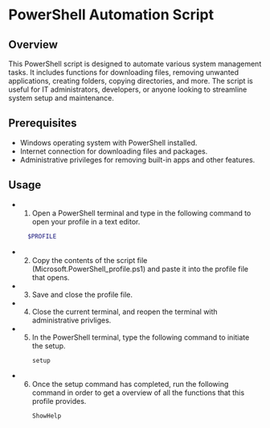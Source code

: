 # PowerShell Automation Script

## Overview
This PowerShell script is designed to automate various system management tasks. It includes functions for downloading files, removing unwanted applications, creating folders, copying directories, and more. The script is useful for IT administrators, developers, or anyone looking to streamline system setup and maintenance.

## Prerequisites
- Windows operating system with PowerShell installed.
- Internet connection for downloading files and packages.
- Administrative privileges for removing built-in apps and other features.

## Usage

- 1. Open a PowerShell terminal and type in the following command to open your profile in a text editor.
   ```bash
     $PROFILE
- 2. Copy the contents of the script file (Microsoft.PowerShell_profile.ps1) and paste it into the profile file that opens.
- 3. Save and close the profile file.
- 4. Close the current terminal, and reopen the terminal with administrative privliges.
- 5. In the PowerShell terminal, type the following command to initiate the setup.
     ```bash
     setup
- 6. Once the setup command has completed, run the following command in  order to get a overview of all the functions that this profile provides.
     ```bash
     ShowHelp

